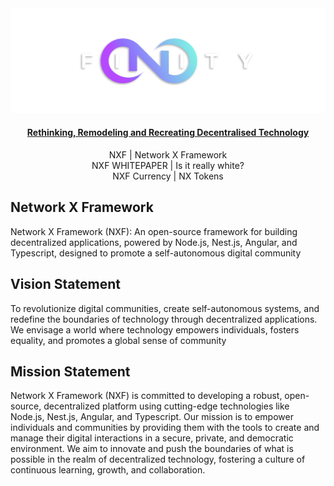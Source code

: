 <div align="center">
  <img src="./images/logo/nxfinity-banner.png" alt="NXF Logo" />
</div>

<h4 align="center">
  <a href="https://nxfinity.live">Rethinking, Remodeling and Recreating Decentralised Technology</a>
</h4>

<p align="center">
    NXF | <a src="https://github.com/NXFinity/NXF">Network X Framework</a><br>
    NXF WHITEPAPER | <a src="https://github.com/NXFinity/NXF/wiki">Is it really white?</a><br>
    <a src="https://github.com/NXFinity/NXF/wiki/NXF-Currency-and-NX-Tokens#nxf-currency">NXF Currency</a> | 
    <a src="https://github.com/NXFinity/NXF/wiki/NXF-Currency-and-NX-Tokens#nx-tokens">NX Tokens</a>
</p>

<h2 align="left">
  Network X Framework
</h2>
<p align="left">
  Network X Framework (NXF): An open-source framework for building decentralized applications, powered by Node.js, Nest.js, Angular, and Typescript, designed to promote a self-autonomous digital community
</p>

<h2 align="left">
  Vision Statement
</h2>
<p align="left">
To revolutionize digital communities, create self-autonomous systems, and redefine the boundaries of technology through 
decentralized applications. We envisage a world where technology empowers individuals, fosters equality, and promotes a global sense of community
</p>

<h2 align="left">
  Mission Statement
</h2>
<p align="left">
Network X Framework (NXF) is committed to developing a robust, open-source, decentralized platform using cutting-edge technologies like Node.js, Nest.js, 
Angular, and Typescript. Our mission is to empower individuals and communities by providing them with the tools to create and manage their digital 
interactions in a secure, private, and democratic environment. We aim to innovate and push the boundaries of what is possible in the realm of decentralized 
technology, fostering a culture of continuous learning, growth, and collaboration.
</p>
